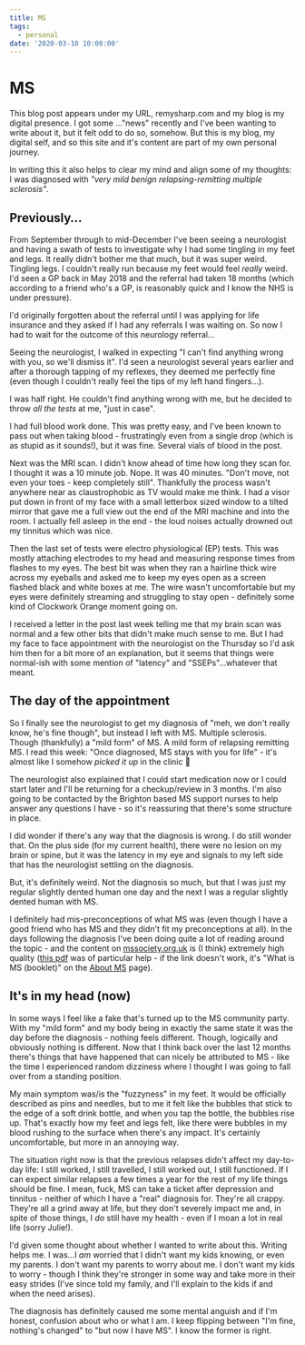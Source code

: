 ```yaml
---
title: MS
tags:
  - personal
date: '2020-03-10 10:00:00'
---
```


# MS

This blog post appears under my URL, remysharp.com and my blog is my digital presence. I got some …"news" recently and I've been wanting to write about it, but it felt odd to do so, somehow. But this is my blog, my digital self, and so this site and it's content are part of my own personal journey.

In writing this it also helps to clear my mind and align some of my thoughts: I was diagnosed with _"very mild benign relapsing-remitting multiple sclerosis"_.

<!--more-->

## Previously…

From September through to mid-December I've been seeing a neurologist and having a swath of tests to investigate why I had some tingling in my feet and legs. It really didn't bother me that much, but it was super weird. Tingling legs. I couldn't really run because my feet would feel _really_ weird. I'd seen a GP back in May 2018 and the referral had taken 18 months (which according to a friend who's a GP, is reasonably quick and I know the NHS is under pressure).

I'd originally forgotten about the referral until I was applying for life insurance and they asked if I had any referrals I was waiting on. So now I had to wait for the outcome of this neurology referral…

Seeing the neurologist, I walked in expecting "I can't find anything wrong with you, so we'll dismiss it". I'd seen a neurologist several years earlier and after a thorough tapping of my reflexes, they deemed me perfectly fine (even though I couldn't really feel the tips of my left hand fingers…).

I was half right. He couldn't find anything wrong with me, but he decided to throw _all the tests_ at me, "just in case".

I had full blood work done. This was pretty easy, and I've been known to pass out when taking blood - frustratingly even from a single drop (which is as stupid as it sounds!), but it was fine. Several vials of blood in the post.

Next was the MRI scan. I didn't know ahead of time how long they scan for. I thought it was a 10 minute job. Nope. It was 40 minutes. "Don't move, not even your toes - keep completely still". Thankfully the process wasn't anywhere near as claustrophobic as TV would make me think. I had a visor put down in front of my face with a small letterbox sized window to a tilted mirror that gave me a full view out the end of the MRI machine and into the room. I actually fell asleep in the end - the loud noises actually drowned out my tinnitus which was nice.

Then the last set of tests were electro physiological (EP) tests. This was mostly attaching electrodes to my head and measuring response times from flashes to my eyes. The best bit was when they ran a hairline thick wire across my eyeballs and asked me to keep my eyes open as a screen flashed black and white boxes at me. The wire wasn't uncomfortable but my eyes were definitely streaming and struggling to stay open - definitely some kind of Clockwork Orange moment going on.

I received a letter in the post last week telling me that my brain scan was normal and a few other bits that didn't make much sense to me. But I had my face to face appointment with the neurologist on the Thursday so I'd ask him then for a bit more of an explanation, but it seems that things were normal-ish with some mention of "latency" and "SSEPs"…whatever that meant.

## The day of the appointment

So I finally see the neurologist to get my diagnosis of "meh, we don't really know, he's fine though", but instead I left with MS. Multiple sclerosis. Though (thankfully) a "mild form" of MS. A mild form of relapsing remitting MS. I read this week: "Once diagnosed, MS stays with you for life" - it's almost like I somehow _picked it up_ in the clinic 🤣

The neurologist also explained that I could start medication now or I could start later and I'll be returning for a checkup/review in 3 months. I'm also going to be contacted by the Brighton based MS support nurses to help answer any questions I have - so it's reassuring that there's some structure in place.

I did wonder if there's any way that the diagnosis is wrong. I do still wonder that. On the plus side (for my current health), there were no lesion on my brain or spine, but it was the latency in my eye and signals to my left side that has the neurologist settling on the diagnosis.

But, it's definitely weird. Not the diagnosis so much, but that I was just my regular slightly dented human one day and the next I was a regular slightly dented human with MS.

I definitely had mis-preconceptions of what MS was (even though I have a good friend who has MS and they didn't fit my preconceptions at all). In the days following the diagnosis I've been doing quite a lot of reading around the topic - and the content on [mssociety.org.uk](https://www.mssociety.org.uk/) is (I think) extremely high quality ([this pdf](https://mss-cdn.azureedge.net/-/media/1323668f885942acadacd128d2234351.pdf?sc_revision=6e00aebba5724ce1bedae0e802e0e2cd) was of particular help - if the link doesn't work, it's "What is MS (booklet)" on the [About MS](https://www.mssociety.org.uk/about-ms) page).

## It's in my head (now)

In some ways I feel like a fake that's turned up to the MS community party. With my "mild form" and my body being in exactly the same state it was the day before the diagnosis - nothing feels different. Though, logically and obviously nothing is different. Now that I think back over the last 12 months there's things that have happened that can nicely be attributed to MS - like the time I experienced random dizziness where I thought I was going to fall over from a standing position.

My main symptom was/is the "fuzzyness" in my feet. It would be officially described as pins and needles, but to me it felt like the bubbles that stick to the edge of a soft drink bottle, and when you tap the bottle, the bubbles rise up. That's exactly how my feet and legs felt, like there were bubbles in my blood rushing to the surface when there's any impact. It's certainly uncomfortable, but more in an annoying way.

The situation right now is that the previous relapses didn't affect my day-to-day life: I still worked, I still travelled, I still worked out, I still functioned. If I can expect similar relapses a few times a year for the rest of my life things should be fine. I mean, fuck, MS can take a ticket after depression and tinnitus - neither of which I have a "real" diagnosis for. They're all crappy. They're all a grind away at life, but they don't severely impact me and, in spite of those things, I _do_ still have my health - even if I moan a lot in real life (sorry Julie!).

I'd given some thought about whether I wanted to write about this. Writing helps me. I was…I _am_ worried that I didn't want my kids knowing, or even my parents. I don't want my parents to worry about me. I don't want my kids to worry - though I think they're stronger in some way and take more in their easy strides (I've since told my family, and I'll explain to the kids if and when the need arises).

The diagnosis has definitely caused me some mental anguish and if I'm honest, confusion about who or what I am. I keep flipping between "I'm fine, nothing's changed" to "but now I have MS". I know the former is right.
